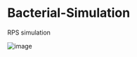 # Bacterial-Simulation
RPS simulation

![image](https://github.com/user-attachments/assets/f3fd22d1-63f2-4088-9bde-97786350d3cc)

